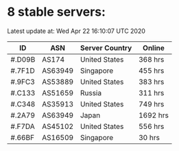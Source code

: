 # 8 stable servers:

Latest update at: Wed Apr 22 16:10:07 UTC 2020

| ID | ASN | Server Country | Online |
| -- | --- | -------------- | ------ |
| #.D09B | AS174 | United States | 368 hrs |
| #.7F1D | AS63949 | Singapore | 455 hrs |
| #.9FC3 | AS53889 | United States | 383 hrs |
| #.C133 | AS51659 | Russia | 311 hrs |
| #.C348 | AS35913 | United States | 749 hrs |
| #.2A79 | AS63949 | Japan | 1692 hrs |
| #.F7DA | AS45102 | United States | 556 hrs |
| #.66BF | AS16509 | Singapore | 30 hrs |

